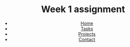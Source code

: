 <!DOCTYPE html>
<html lang="en">
<head>
    <meta name="Description" content="Assignment Page">
    <meta name="keywords" content="assignment, tasks, projects">
    <meta name="author" content=" Musomba "
</head>
<body>
    <header>
        <h1> Week 1 assignment </h1>
        <nav>
            <ul>
                <li> <a href = "#"> Home </a></li>
                <li> <a href = "#"> Tasks </a></li>
                <li> <a href = "#"> Projects</a></li>
                <li> <a href = "#">  Contact </a></li>
            </ul>
        </nav>
    </header>
    
</body>
</html>
